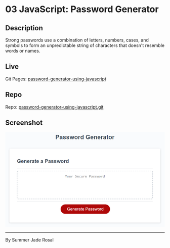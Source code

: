 # 03 JavaScript: Password Generator

## Description

Strong passwords use a combination of letters, numbers, cases, and symbols to form an unpredictable string of characters that doesn't resemble words or names.

## Live
Git Pages: [password-generator-using-javascript](https://github.com/Summerjay0401/password-generator-using-javascript.git)

## Repo
Repo: [password-generator-using-javascript.git](https://github.com/Summerjay0401/password-generator-using-javascript.git)

## Screenshot
![The Password Generator application displays a red button to "Generate Password".](./assets/03-javascript-homework-demo.png)

- - -

By Summer Jade Rosal
